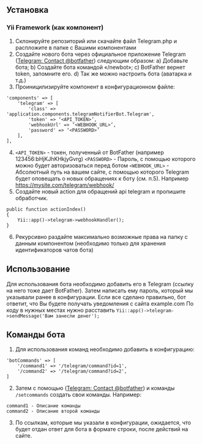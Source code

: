 ## Установка
### Yii Framework (как компонент)
1. Склонируйте репозиторий или скачайте файл Telegram.php и распложите в папке с Вашими компонентами
2. Создайте нового бота через официальное приложение Telegram ([Telegram: Contact @botfather](https://telegram.me/botfather)) следующим образом: 
a) Добавьте бота;
b) Создайте бота командой «/newbot»;
c) BotFather вернет token, запомните его.
d) Так же можно настроить бота (аватарка и т.д.)
3. Проиницилизируйте компонент в конфигурационном файле:  
```
'components' => [
    'telegram' => [
        'class' => 'application.components.telegramNotifierBot.Telegram',
        'token' => ‘<API_TOKEN>’,
        'webhookUrl' => ‘<WEBHOOK_URL>’,
        'password' => ‘<PASSWORD>’
    ],
],
```
4. `<API_TOKEN>` - токен, полученный от BotFather (например 123456:bHjKJhKHkjyGvrg)
`<PASSWORD>` - Пароль, с помощью которого можно будет авторизоваться перед ботом
`<WEBHOOK_URL>` - Абсолютный путь на вашем сайте, с помощью которого Telegram будет оповещать о новых обращениях к боту (см. п.5). Например https://mysite.com/telegram/webhook/
5. Создайте новый action для обращений api telegram и пропишите обработчик.
```
public function actionIndex()
{
    Yii::app()->telegram->webhookHandler();
}
```
6. Рекурсивно раздайте максимально возможные права на папку с данным компонентом (необходимо только для хранения идентификаторов чатов бота)
## Использование
Для использования бота необходимо добавить его в Telegram (ссылку на него тоже дает BotFather).
Затем написать ему пароль, который мы указывали ранее в конфигурации. Если все сделано правильно, бот ответит, что Вы будете получать уведомления с сайта example.com
По коду в нужных местах нужно расставить `Yii::app()->telegram->sendMessage('Вам занесли денег');`
## Команды бота
1. Для использования команд необходимо добавить в конфигурацию:
```
'botCommands' => [
    '/command1' => '/telegram/command?id=1',
    '/command2' => '/telegram/command?id=2',
]
```
2. Затем с помощью ([Telegram: Contact @botfather](https://telegram.me/botfather)) и команды `/setcommands` создать свои команды.
Например:
```
command1 - Описание команды
command2 - Описание второй команды
```
3. По ссылкам, которые мы указали в конфигурации, ожидается, что будет отдан ответ для бота в формате строки, после действий на сайте.
